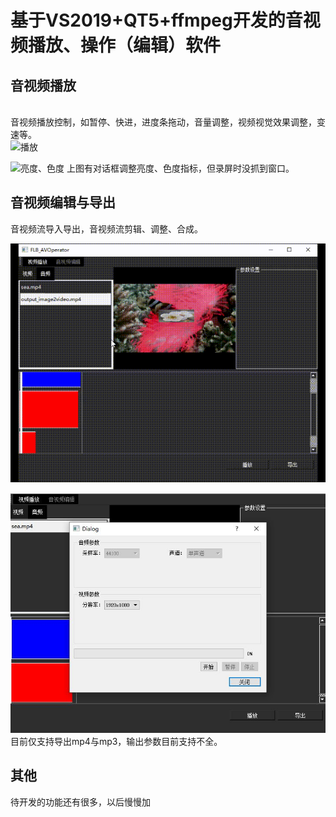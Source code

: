 基于VS2019+QT5+ffmpeg开发的音视频播放、操作（编辑）软件
====

音视频播放
------
<br>音视频播放控制，如暂停、快进，进度条拖动，音量调整，视频视觉效果调整，变速等。<br>
![播放](pics/play.gif)

![亮度、色度](pics/brch.gif)
上图有对话框调整亮度、色度指标，但录屏时没抓到窗口。<br>

音视频编辑与导出
----
音视频流导入导出，音视频流剪辑、调整、合成。<br>

![音视频编辑](pics/cut.gif)

![导出](pics/export.jpg)
目前仅支持导出mp4与mp3，输出参数目前支持不全。<br>

其他
----
待开发的功能还有很多，以后慢慢加
